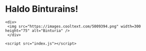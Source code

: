 <html>
  <head>
    <meta charset="UTF-8">
    <title>Haldo Binturians</title>
   <link rel="stylesheet" href="stylesheet.css" type="text/css">
   <h1>Haldo Binturains!</h1>
  </head>
   <body class=big>
    
    <div>
     <img src="https://images.cooltext.com/5009394.png" width=300 height="75" alt="Binturia" />
     </div>

    <script src="index.js"></script>
  </body>
</html>
